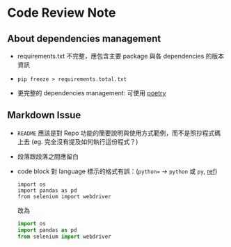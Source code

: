 # Code Review Note

## About dependencies management

- requirements.txt 不完整，應包含主要 package 與各 dependencies 的版本資訊

- `pip freeze > requirements.total.txt`

- 更完整的 dependencies management: 可使用 [poetry](https://python-poetry.org/)

## Markdown Issue

- `README` 應該是對 Repo 功能的簡要說明與使用方式範例，而不是照抄程式碼上去
  (eg. 完全沒有提及如何執行這份程式？)

- 段落跟段落之間應留白

- code block 對 language 標示的格式有誤：(`python=` -> `python` 或 `py`, [ref](https://github.com/github-linguist/linguist/blob/main/lib/linguist/languages.yml))

  ```python=
  import os
  import pandas as pd
  from selenium import webdriver
  ```

  改為

  ```python
  import os
  import pandas as pd
  from selenium import webdriver
  ```
